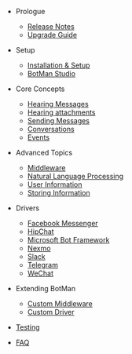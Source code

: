 - Prologue
	- [Release Notes](/__version__/releases)
	- [Upgrade Guide](/__version__/upgrade)

- Setup
	- [Installation & Setup](/__version__/installation)
	- [BotMan Studio](/__version__/installation-laravel)

- Core Concepts
	- [Hearing Messages](/__version__/receiving)
	- [Hearing attachments](/__version__/receiving-additional-content)
	- [Sending Messages](/__version__/sending)
	- [Conversations](/__version__/conversations)
	- [Events](/__version__/events)

- Advanced Topics
	- [Middleware](/__version__/nlp)
	- [Natural Language Processing](/__version__/nlp)
	- [User Information](/__version__/user-information)
	- [Storing Information](/__version__/storing-information)

- Drivers
    - [Facebook Messenger](/__version__/driver-facebook-messenger)
    - [HipChat](/__version__/driver-hipchat)
    - [Microsoft Bot Framework](/__version__/driver-ms-bot-framework)
    - [Nexmo](/__version__/driver-nexmo)
    - [Slack](/__version__/driver-slack)
    - [Telegram](/__version__/driver-telegram)
    - [WeChat](/__version__/driver-wechat)

- Extending BotMan
    - [Custom Middleware](/__version__/driver-telegram)
    - [Custom Driver](/__version__/driver-wechat)
- [Testing](/__version__/testing)
- [FAQ](/__version__/faq)